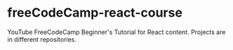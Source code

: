 # freeCodeCamp-react-course
YouTube FreeCodeCamp Beginner's Tutorial for React content.
Projects are in different repositories.